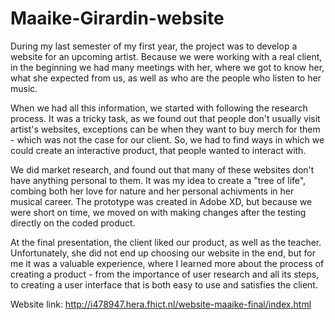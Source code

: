 # Maaike-Girardin-website

During my last semester of my first year, the project was to develop a website for an upcoming artist.
Because we were working with a real client, in the beginning we had many meetings with her, where we got to know her, what she expected from us, as well as who are the people who listen to her music.

When we had all this information, we started with following the research process. It was a tricky task, as we found out that people don't usually visit artist's websites, exceptions can be when they want to buy merch for them - which was not the case for our client. So, we had to find ways in which we could create an interactive product, that people wanted to interact with. 

We did market research, and found out that many of these websites don't have anything personal to them. It was my idea to create a "tree of life", combing both her love for nature and her personal achivments in her musical career. 
The prototype was created in Adobe XD, but because we were short on time, we moved on with making changes after the testing directly on the coded product. 

At the final presentation, the client liked our product, as well as the teacher. Unfortunately, she did not end up choosing our website in the end, but for me it was a valuable experience, where I learned more about the process of creating a product - from the importance of user research and all its steps, to creating a user interface that is both easy to use and satisfies the client.

Website link: http://i478947.hera.fhict.nl/website-maaike-final/index.html 
